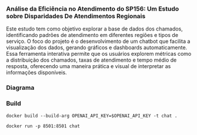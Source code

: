 ### Análise da Eficiência no Atendimento do SP156: Um Estudo sobre Disparidades De Atendimentos Regionais

Este estudo tem como objetivo explorar a base de dados dos chamados, identificando padrões de atendimento em diferentes regiões e tipos de serviço. O foco do projeto é o desenvolvimento de um chatbot que facilita a visualização dos dados, gerando gráficos e dashboards automaticamente. Essa ferramenta interativa permite que os usuários explorem métricas como a distribuição dos chamados, taxas de atendimento e tempo médio de resposta, oferecendo uma maneira prática e visual de interpretar as informações disponíveis.

### Diagrama
[](misc/Diagrama.png)

### Build
```
docker build --build-arg OPENAI_API_KEY=$OPENAI_API_KEY -t chat .
```

```
docker run -p 8501:8501 chat
```